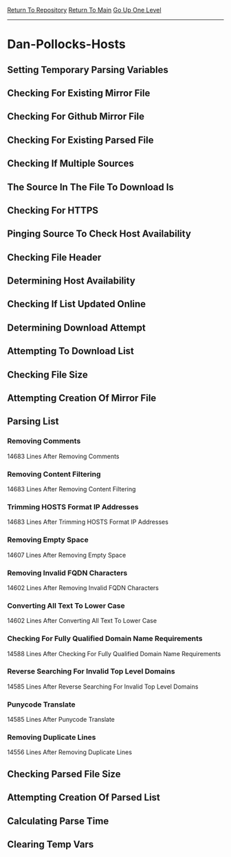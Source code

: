 [Return To Repository](https://github.com/bast69/piholeparser/)
[Return To Main](https://github.com/bast69/piholeparser/blob/master/RecentRunLogs/Mainlog.md)
[Go Up One Level](https://github.com/bast69/piholeparser/blob/master/RecentRunLogs/TopLevelScripts/30-Processing-External-Blacklists.md)
____________________________________
# Dan-Pollocks-Hosts
## Setting Temporary Parsing Variables
## Checking For Existing Mirror File
## Checking For Github Mirror File
## Checking For Existing Parsed File
## Checking If Multiple Sources
## The Source In The File To Download Is
## Checking For HTTPS
## Pinging Source To Check Host Availability
## Checking File Header
## Determining Host Availability
## Checking If List Updated Online
## Determining Download Attempt
## Attempting To Download List
## Checking File Size
## Attempting Creation Of Mirror File
## Parsing List
### Removing Comments
14683 Lines After Removing Comments
### Removing Content Filtering
14683 Lines After Removing Content Filtering
### Trimming HOSTS Format IP Addresses
14683 Lines After Trimming HOSTS Format IP Addresses
### Removing Empty Space
14607 Lines After Removing Empty Space
### Removing Invalid FQDN Characters
14602 Lines After Removing Invalid FQDN Characters
### Converting All Text To Lower Case
14602 Lines After Converting All Text To Lower Case
### Checking For Fully Qualified Domain Name Requirements
14588 Lines After Checking For Fully Qualified Domain Name Requirements
### Reverse Searching For Invalid Top Level Domains
14585 Lines After Reverse Searching For Invalid Top Level Domains
### Punycode Translate
14585 Lines After Punycode Translate
### Removing Duplicate Lines
14556 Lines After Removing Duplicate Lines
## Checking Parsed File Size
## Attempting Creation Of Parsed List
## Calculating Parse Time
## Clearing Temp Vars
